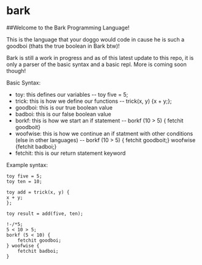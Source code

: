 # bark
##Welcome to the Bark Programming Language!

This is the language that your doggo would code in cause he is such a goodboi (thats the true boolean in Bark btw)!

Bark is still a work in progress and as of this latest update to this repo, it is only a parser of the basic syntax and a basic repl. More is coming soon though!

Basic Syntax:
 - toy: this defines our variables -- toy five = 5;
- trick: this is how we define our functions -- trick(x, y) {x + y;};
- goodboi: this is our true boolean value
- badboi: this is our false boolean value
- borkf: this is how we start an if statement -- borkf (10 > 5) { fetchit goodboit}
- woofwise: this is how we continue an if statment with other conditions (else in other languages) -- borkf (10 > 5) { fetchit goodboit;} woofwise {fetchit badboi;}
- fetchit: this is our return statement keyword


Example syntax:

    toy five = 5;
	toy ten = 10;

	toy add = trick(x, y) {
	x + y;
	};

	toy result = add(five, ten);

	!-/*5;
	5 < 10 > 5;
	borkf (5 < 10) {
		fetchit goodboi;
	} woofwise {
		fetchit badboi;
	}
